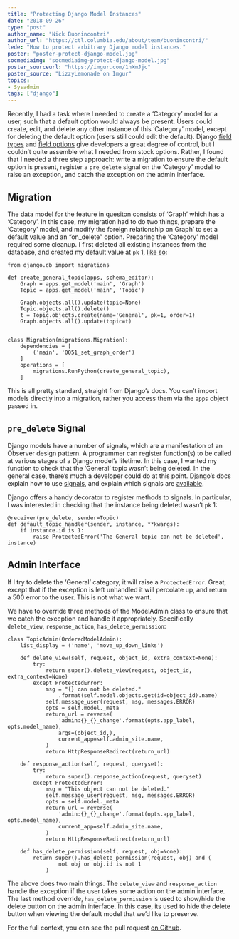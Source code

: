 ```yaml
---
title: "Protecting Django Model Instances"
date: "2018-09-26"
type: "post"
author_name: "Nick Buonincontri"
author_url: "https://ctl.columbia.edu/about/team/buonincontri/"
lede: "How to protect arbitrary Django model instances."
poster: "poster-protect-django-model.jpg"
socmediaimg: "socmediaimg-protect-django-model.jpg"
poster_sourceurl: "https://imgur.com/1hXmJjc"
poster_source: "LizzyLemonade on Imgur"
topics: 
- Sysadmin 
tags: ["django"]
---
```


Recently, I had a task where I needed to create a ‘Category’ model for a user,
such that a default option would always be present. Users could create, edit,
and delete any other instance of this ‘Category’ model, except for deleting the
default option (users still could edit the default). Django
[field types](https://docs.djangoproject.com/en/2.1/ref/models/fields/#field-types)
and [field options](https://docs.djangoproject.com/en/2.1/ref/models/fields/#field-options)
give developers a great degree of control, but I couldn’t quite assemble what
I needed from stock options. Rather, I found that I needed a three step
approach: write a migration to ensure the default option is present, register a
`pre_delete` signal on the ‘Category’ model to raise an exception, and catch the
exception on the admin interface.

## Migration

The data model for the feature in quesiton consists of ‘Graph’ which has a
‘Category’. In this case, my migration had to do two things, prepare the
‘Category’ model, and modify the foreign relationship on Graph’ to set a default
value and an “on_delete” option. Preparing the ‘Category’ model required some
cleanup. I first deleted all existing instances from the database, and created
my default value at `pk` 1,
[like so](https://github.com/ccnmtl/econplayground/pull/476/files#diff-f97811a0318af6abb2a8c4db87dac249):
```
from django.db import migrations

def create_general_topic(apps, schema_editor):
    Graph = apps.get_model('main', 'Graph')
    Topic = apps.get_model('main', 'Topic')

    Graph.objects.all().update(topic=None)
    Topic.objects.all().delete()
    t = Topic.objects.create(name='General', pk=1, order=1)
    Graph.objects.all().update(topic=t)


class Migration(migrations.Migration):
    dependencies = [
        ('main', '0051_set_graph_order')
    ]
    operations = [
        migrations.RunPython(create_general_topic),
    ]
```
This is all pretty standard, straight from Django’s docs. You can’t import
models directly into a migration, rather you access them via the `apps` object
passed in.

## `pre_delete` Signal

Django models have a number of signals, which are a manifestation
of an Observer design pattern. A programmer can register function(s) to be
called at various stages of a Django model’s lifetime. In this case, I wanted
my function to check that the ‘General’ topic wasn’t being deleted. In the general
case, there’s much a developer could do at this point. Django’s docs explain
how to use [signals](https://docs.djangoproject.com/en/2.1/topics/signals/),
and explain which signals are
[available](https://docs.djangoproject.com/en/2.1/ref/signals/#).

Django offers a handy decorator to register methods to signals. In particular,
I was interested in checking that the instance being deleted wasn’t `pk` 1:
```
@receiver(pre_delete, sender=Topic)
def default_topic_handler(sender, instance, **kwargs):
    if instance.id is 1:
        raise ProtectedError('The General topic can not be deleted', instance)
```

## Admin Interface

If I try to delete the ‘General’ category, it will raise a `ProtectedError`.
Great, except that if the exception is left unhandled it will percolate up, and
return a 500 error to the user.  This is not what we want.

We have to override three methods of the ModelAdmin class to ensure that we
catch the exception and handle it appropriately. Specifically `delete_view`,
`response_action`, `has_delete_permission`:
```
class TopicAdmin(OrderedModelAdmin):
    list_display = ('name', 'move_up_down_links')

    def delete_view(self, request, object_id, extra_context=None):
        try:
            return super().delete_view(request, object_id, extra_context=None)
        except ProtectedError:
            msg = "{} can not be deleted." 
                .format(self.model.objects.get(id=object_id).name)
            self.message_user(request, msg, messages.ERROR)
            opts = self.model._meta
            return_url = reverse(
                'admin:{}_{}_change'.format(opts.app_label, opts.model_name),
                args=(object_id,),
                current_app=self.admin_site.name,
            )
            return HttpResponseRedirect(return_url)

    def response_action(self, request, queryset):
        try:
            return super().response_action(request, queryset)
        except ProtectedError:
            msg = "This object can not be deleted."
            self.message_user(request, msg, messages.ERROR)
            opts = self.model._meta
            return_url = reverse(
                'admin:{}_{}_change'.format(opts.app_label, opts.model_name),
                current_app=self.admin_site.name,
            )
            return HttpResponseRedirect(return_url)

    def has_delete_permission(self, request, obj=None):
        return super().has_delete_permission(request, obj) and (
                not obj or obj.id is not 1
            )
```
The above does two main things. The `delete_view` and `response_action` handle
the exception if the user takes some action on the admin interface. The last
method override, `has_delete_permission` is used to show/hide the delete button
on the admin interface. In this case, its used to hide the delete button when
viewing the default model that we’d like to preserve.

For the full context, you can see the pull request
[on Github](https://github.com/ccnmtl/econplayground/pull/476/files).
